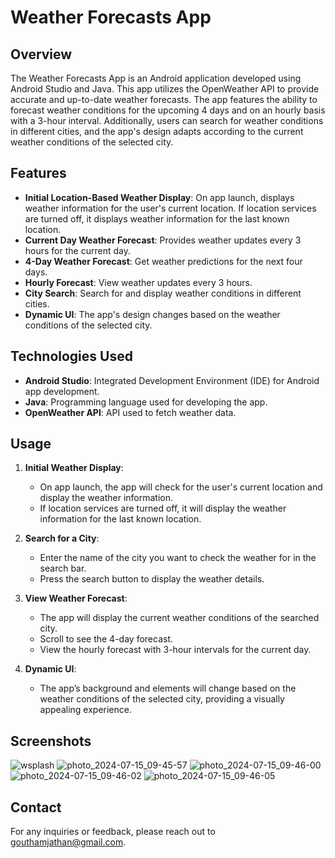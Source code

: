 # Weather Forecasts App

## Overview

The Weather Forecasts App is an Android application developed using Android Studio and Java. This app utilizes the OpenWeather API to provide accurate and up-to-date weather forecasts. The app features the ability to forecast weather conditions for the upcoming 4 days and on an hourly basis with a 3-hour interval. Additionally, users can search for weather conditions in different cities, and the app's design adapts according to the current weather conditions of the selected city.

## Features

- **Initial Location-Based Weather Display**: On app launch, displays weather information for the user's current location. If location services are turned off, it displays weather information for the last known location.
- **Current Day Weather Forecast**: Provides weather updates every 3 hours for the current day.
- **4-Day Weather Forecast**: Get weather predictions for the next four days.
- **Hourly Forecast**: View weather updates every 3 hours.
- **City Search**: Search for and display weather conditions in different cities.
- **Dynamic UI**: The app's design changes based on the weather conditions of the selected city.

## Technologies Used

- **Android Studio**: Integrated Development Environment (IDE) for Android app development.
- **Java**: Programming language used for developing the app.
- **OpenWeather API**: API used to fetch weather data.

## Usage

1. **Initial Weather Display**:
   - On app launch, the app will check for the user's current location and display the weather information.
   - If location services are turned off, it will display the weather information for the last known location.

2. **Search for a City**:
   - Enter the name of the city you want to check the weather for in the search bar.
   - Press the search button to display the weather details.

3. **View Weather Forecast**:
   - The app will display the current weather conditions of the searched city.
   - Scroll to see the 4-day forecast.
   - View the hourly forecast with 3-hour intervals for the current day.

4. **Dynamic UI**:
   - The app’s background and elements will change based on the weather conditions of the selected city, providing a visually appealing experience.

## Screenshots
![wsplash](https://github.com/user-attachments/assets/c4a1fa12-3577-4886-b557-de07f21c6a85)
![photo_2024-07-15_09-45-57](https://github.com/user-attachments/assets/0aa6971d-0840-4885-8f5c-9fe69b96d228)
![photo_2024-07-15_09-46-00](https://github.com/user-attachments/assets/c9321a74-c5be-4b36-8d1e-378bdad93269)
![photo_2024-07-15_09-46-02](https://github.com/user-attachments/assets/e80ed47c-e058-4e24-a586-434eed6e6594)
![photo_2024-07-15_09-46-05](https://github.com/user-attachments/assets/d26c7070-26dc-4c51-b354-39d02421bc70)
## Contact


For any inquiries or feedback, please reach out to gouthamjathan@gmail.com.
